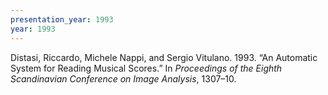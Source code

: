 ```yaml
---
presentation_year: 1993
year: 1993
---
```


Distasi, Riccardo, Michele Nappi, and Sergio Vitulano. 1993. “An Automatic System for Reading Musical Scores.” In <i>Proceedings of the Eighth Scandinavian Conference on Image Analysis</i>, 1307–10.
